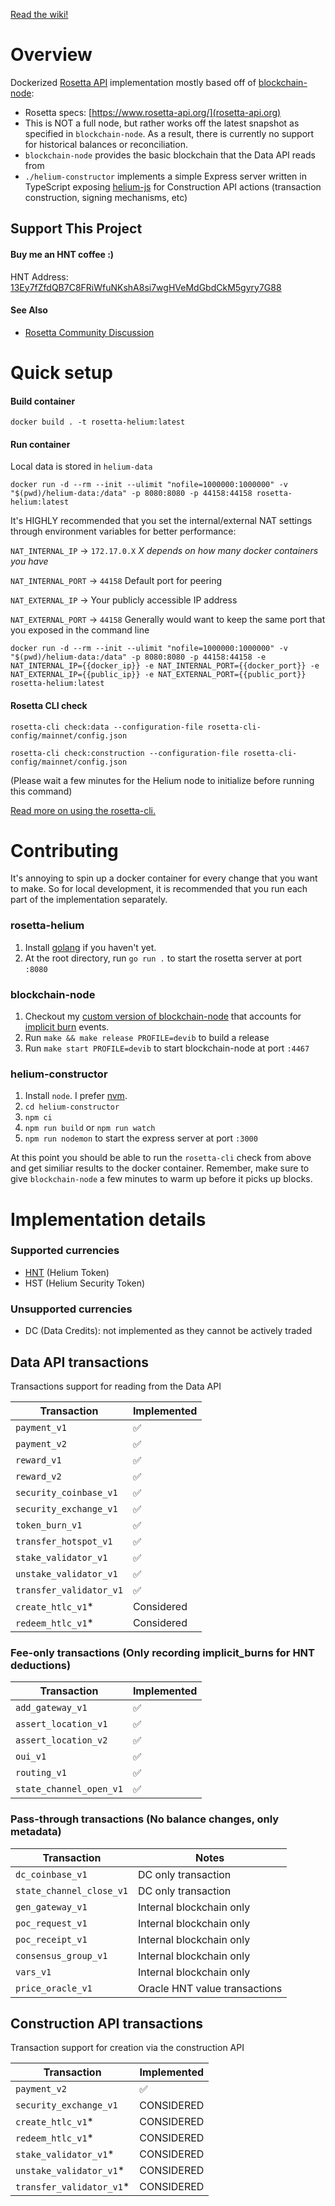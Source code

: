 [Read the wiki!](https://github.com/syuan100/rosetta-helium/wiki)

# Overview
Dockerized [Rosetta API](https://www.rosetta-api.org/) implementation mostly based off of [blockchain-node](https://github.com/helium/blockchain-node):
- Rosetta specs: [https://www.rosetta-api.org/](rosetta-api.org)
- This is NOT a full node, but rather works off the latest snapshot as specified in `blockchain-node`. As a result, there is currently no support for historical balances or reconciliation.
- `blockchain-node` provides the basic blockchain that the Data API reads from
- `./helium-constructor` implements a simple Express server written in TypeScript exposing [helium-js](https://github.com/helium/helium-js) for Construction API actions (transaction construction, signing mechanisms, etc)

## Support This Project

#### Buy me an HNT coffee :)

HNT Address: [13Ey7fZfdQB7C8FRiWfuNKshA8si7wgHVeMdGbdCkM5gyry7G88](https://explorer.helium.com/accounts/13Ey7fZfdQB7C8FRiWfuNKshA8si7wgHVeMdGbdCkM5gyry7G88)

#### See Also

* [Rosetta Community Discussion](https://community.rosetta-api.org/t/helium-network-rosetta-gateway-implementation/529/)


# Quick setup

#### Build container
```text
docker build . -t rosetta-helium:latest
```

#### Run container
Local data is stored in `helium-data`
```text
docker run -d --rm --init --ulimit "nofile=1000000:1000000" -v "$(pwd)/helium-data:/data" -p 8080:8080 -p 44158:44158 rosetta-helium:latest
```

It's HIGHLY recommended that you set the internal/external NAT settings through environment variables for better performance:

`NAT_INTERNAL_IP` -> `172.17.0.X` _X depends on how many docker containers you have_

`NAT_INTERNAL_PORT` -> `44158` Default port for peering

`NAT_EXTERNAL_IP` -> Your publicly accessible IP address

`NAT_EXTERNAL_PORT` -> `44158` Generally would want to keep the same port that you exposed in the command line

```text
docker run -d --rm --init --ulimit "nofile=1000000:1000000" -v "$(pwd)/helium-data:/data" -p 8080:8080 -p 44158:44158 -e NAT_INTERNAL_IP={{docker_ip}} -e NAT_INTERNAL_PORT={{docker_port}} -e NAT_EXTERNAL_IP={{public_ip}} -e NAT_EXTERNAL_PORT={{public_port}} rosetta-helium:latest
```

#### Rosetta CLI check
```text
rosetta-cli check:data --configuration-file rosetta-cli-config/mainnet/config.json

rosetta-cli check:construction --configuration-file rosetta-cli-config/mainnet/config.json
```
(Please wait a few minutes for the Helium node to initialize before running this command)

[Read more on using the rosetta-cli.](https://github.com/syuan100/rosetta-helium/wiki/7.-Appendix:-Using-rosetta-cli-for-testing)

# Contributing
It's annoying to spin up a docker container for every change that you want to make. So for local development, it is recommended that you run each part of the implementation separately.

### rosetta-helium
1. Install [golang](https://golang.org/doc/install) if you haven't yet.
2. At the root directory, run `go run .` to start the rosetta server at port `:8080`

### blockchain-node
1. Checkout my [custom version of blockchain-node](https://github.com/syuan100/blockchain-node/tree/syuan100-rosetta-api) that accounts for [implicit burn](https://docs.helium.com/blockchain/transaction-fees/) events.
2. Run `make && make release PROFILE=devib` to build a release
3. Run `make start PROFILE=devib` to start blockchain-node at port `:4467`

### helium-constructor
1. Install `node`. I prefer [nvm](https://github.com/nvm-sh/nvm).
1. `cd helium-constructor`
2. `npm ci`
3. `npm run build` or `npm run watch`
4. `npm run nodemon` to start the express server at port `:3000`

At this point you should be able to run the `rosetta-cli` check from above and get similiar results to the docker container. Remember, make sure to give `blockchain-node` a few minutes to warm up before it picks up blocks.

# Implementation details

### Supported currencies

- [HNT](https://www.coinbase.com/price/helium) (Helium Token)
- HST (Helium Security Token)

### Unsupported currencies
- DC (Data Credits): not implemented as they cannot be actively traded

## Data API transactions
Transactions support for reading from the Data API

| Transaction | Implemented |
|----|-----------|
| `payment_v1` | :white_check_mark: |
| `payment_v2` | :white_check_mark: |
| `reward_v1` | :white_check_mark: |
| `reward_v2` | :white_check_mark: |
| `security_coinbase_v1` | :white_check_mark: |
| `security_exchange_v1` | :white_check_mark: |
| `token_burn_v1` | :white_check_mark: |
| `transfer_hotspot_v1` | :white_check_mark: |
|  `stake_validator_v1` | :white_check_mark: |
|  `unstake_validator_v1` | :white_check_mark: |
|  `transfer_validator_v1` | :white_check_mark: |
| `create_htlc_v1`* | Considered |
|  `redeem_htlc_v1`* | Considered |

### Fee-only transactions (Only recording implicit_burns for HNT deductions)

| Transaction | Implemented |
| --- |-----------|
| `add_gateway_v1` | :white_check_mark: |
| `assert_location_v1` | :white_check_mark: |
| `assert_location_v2` | :white_check_mark: |
| `oui_v1` | :white_check_mark: |
| `routing_v1` | :white_check_mark: |
| `state_channel_open_v1` | :white_check_mark: |

### Pass-through transactions (No balance changes, only metadata)

| Transaction | Notes |
|-----|-------|
| `dc_coinbase_v1` | DC only transaction |
| `state_channel_close_v1` | DC only transaction |
| `gen_gateway_v1` | Internal blockchain only |
| `poc_request_v1` | Internal blockchain only |
| `poc_receipt_v1` | Internal blockchain only | 
| `consensus_group_v1` | Internal blockchain only |
| `vars_v1` | Internal blockchain only |
| `price_oracle_v1` | Oracle HNT value transactions | 

## Construction API transactions
Transaction support for creation via the construction API

| Transaction | Implemented |
|-----|-----------|
| `payment_v2` | :white_check_mark: |
| `security_exchange_v1` | CONSIDERED |
| `create_htlc_v1`* | CONSIDERED |
| `redeem_htlc_v1`* | CONSIDERED |
| `stake_validator_v1`* | CONSIDERED |
| `unstake_validator_v1`* | CONSIDERED |
| `transfer_validator_v1`* | CONSIDERED |
